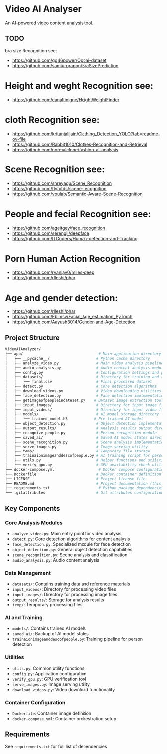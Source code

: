 # Video AI Analyser

An AI-powered video content analysis tool.

## TODO
bra size Recognition see:
- https://github.com/gg46power/Oppai-dataset
- https://github.com/samiurprapon/BraSizePrediction

# Height and weght Recognition see:
- https://github.com/canaltinigne/HeightWeightFinder

# cloth Recognition see:
- https://github.com/kritanjalijain/Clothing_Detection_YOLO?tab=readme-ov-file
- https://github.com/Rabbit1010/Clothes-Recognition-and-Retrieval
- https://github.com/normalclone/fashion-ai-analysis

# Scene Recognition see:
- https://github.com/shreyagu/Scene_Recognition
- https://github.com/flytxtds/scene-recognition
- https://github.com/vpulab/Semantic-Aware-Scene-Recognition

# People and fecial Recognition see:
- https://github.com/ageitgey/face_recognition
- https://github.com/serengil/deepface
- https://github.com/ITCoders/Human-detection-and-Tracking

# Porn Human Action Recognition
- https://github.com/ryanjay0/miles-deep
- https://github.com/rlleshi/phar

# Age and gender detection:
- https://github.com/rlleshi/phar
- https://github.com/Ebimsv/Facial_Age_estimation_PyTorch
- https://github.com/Aayush3014/Gender-and-Age-Detection


## Project Structure
```bash
VideoAIAnalyzer/
├── app/                                  # Main application directory
│   ├── __pycache__/                     # Python cache directory
│   ├── analyze_video.py                 # Main video analysis pipeline
│   ├── audio_analysis.py                # Audio content analysis module
│   ├── config.py                        # Configuration settings and parameters
│   ├── datasets/                        # Directory for training and reference data
│   │   └── final.csv                    # Final processed dataset
│   ├── detect.py                        # Core detection algorithms
│   ├── download_videos.py               # Video downloading utilities
│   ├── face_detection.py                # Face detection implementation
│   ├── getimageofpeopleindateset.py    # Dataset image extraction tool
│   ├── input_images/                    # Directory for input image files
│   ├── input_videos/                    # Directory for input video files
│   ├── models/                          # AI model storage directory
│   │   └── trained_model.h5            # Pre-trained AI model
│   ├── object_detection.py              # Object detection implementation
│   ├── output_results/                  # Analysis results output directory
│   ├── recognize_people.py              # Person recognition module
│   ├── saved_ai/                        # Saved AI model states directory
│   ├── scene_recognition.py             # Scene analysis implementation
│   ├── serve_images.py                  # Image serving utility
│   ├── temp/                            # Temporary file storage
│   ├── trainaionimageanddescofpeople.py # AI training script for person detection
│   ├── utils.py                         # Helper functions and utilities
│   └── verify_gpu.py                    # GPU availability check utility
├── docker-compose.yml                    # Docker compose configuration
├── Dockerfile                           # Docker container definition
├── LICENSE                              # Project license file
├── README.md                            # Project documentation (this file)
├── requirements.txt                      # Python package dependencies
└── .gitattributes                       # Git attributes configuration
```

## Key Components

### Core Analysis Modules
- `analyze_video.py`: Main entry point for video analysis
- `detect.py`: Core detection algorithms for content analysis
- `face_detection.py`: Specialized module for face detection
- `object_detection.py`: General object detection capabilities
- `scene_recognition.py`: Scene analysis and classification
- `audio_analysis.py`: Audio content analysis

### Data Management
- `datasets/`: Contains training data and reference materials
- `input_videos/`: Directory for processing video files
- `input_images/`: Directory for processing image files
- `output_results/`: Storage for analysis results
- `temp/`: Temporary processing files

### AI and Training
- `models/`: Contains trained AI models
- `saved_ai/`: Backup of AI model states
- `trainaionimageanddescofpeople.py`: Training pipeline for person detection

### Utilities
- `utils.py`: Common utility functions
- `config.py`: Application configuration
- `verify_gpu.py`: GPU verification tool
- `serve_images.py`: Image serving utility
- `download_videos.py`: Video download functionality

### Container Configuration
- `Dockerfile`: Container image definition
- `docker-compose.yml`: Container orchestration setup

## Requirements
See `requirements.txt` for full list of dependencies
